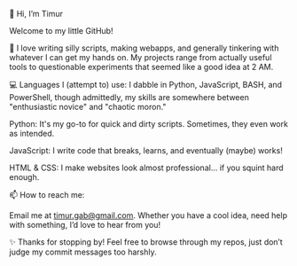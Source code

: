👋 Hi, I’m Timur

Welcome to my little GitHub!

👀 I love writing silly scripts, making webapps, and generally tinkering with whatever I can get my hands on. My projects range from actually useful tools to questionable experiments that seemed like a good idea at 2 AM.

💻 Languages I (attempt to) use:
I dabble in Python, JavaScript, BASH, and PowerShell, though admittedly, my skills are somewhere between "enthusiastic novice" and "chaotic moron."

Python: It's my go-to for quick and dirty scripts. Sometimes, they even work as intended.

JavaScript: I write code that breaks, learns, and eventually (maybe) works!

HTML & CSS: I make websites look almost professional... if you squint hard enough.

📫 How to reach me:

Email me at timur.gab@gmail.com. Whether you have a cool idea, need help with something, I’d love to hear from you!

✨ Thanks for stopping by! Feel free to browse through my repos, just don’t judge my commit messages too harshly.
